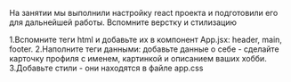 На занятии мы выполнили настройку react проекта и подготовили его для дальнейшей работы. Вспомните верстку и стилизацию

1.Вспомните теги html и добавьте их в компонент App.jsx: header, main, footer.
2.Наполните теги данными: добавьте данные о себе - сделайте карточку профиля с именем, картинкой и описанием ваших хобби.
3.Добавьте стили - они находятся в файле app.css